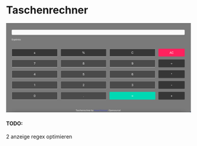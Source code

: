 # Taschenrechner

![Image](https://github.com/Hesat-r/Taschenrechner/blob/main/screen.png)

#### TODO:
2 anzeige
regex optimieren
